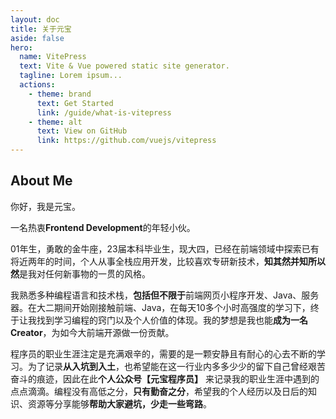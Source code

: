 ```yaml
---
layout: doc
title: 关于元宝
aside: false
hero:
  name: VitePress
  text: Vite & Vue powered static site generator.
  tagline: Lorem ipsum...
  actions:
    - theme: brand
      text: Get Started
      link: /guide/what-is-vitepress
    - theme: alt
      text: View on GitHub
      link: https://github.com/vuejs/vitepress
---
```


## About Me    
你好，我是元宝。	

一名热衷**Frontend Development**的年轻小伙。

01年生，勇敢的金牛座，23届本科毕业生，现大四，已经在前端领域中探索已有将近两年的时间，个人从事全栈应用开发，比较喜欢专研新技术，**知其然并知所以然**是我对任何新事物的一贯的风格。

我熟悉多种编程语言和技术栈，**包括但不限于**前端网页小程序开发、Java、服务器。在大二期间开始刚接触前端、Java，在每天10多个小时高强度的学习下，终于让我找到学习编程的窍门以及个人价值的体现。我的梦想是我也能**成为一名Creator**，为如今大前端开源做一份贡献。

程序员的职业生涯注定是充满艰辛的，需要的是一颗安静且有耐心的心去不断的学习。为了记录**从入坑到入土**，也希望能在这一行业内多多少少的留下自己曾经艰苦奋斗的痕迹，因此在此**个人公众号【元宝程序员】** 来记录我的职业生涯中遇到的点点滴滴。编程没有高低之分，**只有勤奋之分**，希望我的个人经历以及日后的知识、资源等分享能够**帮助大家避坑，少走一些弯路**。